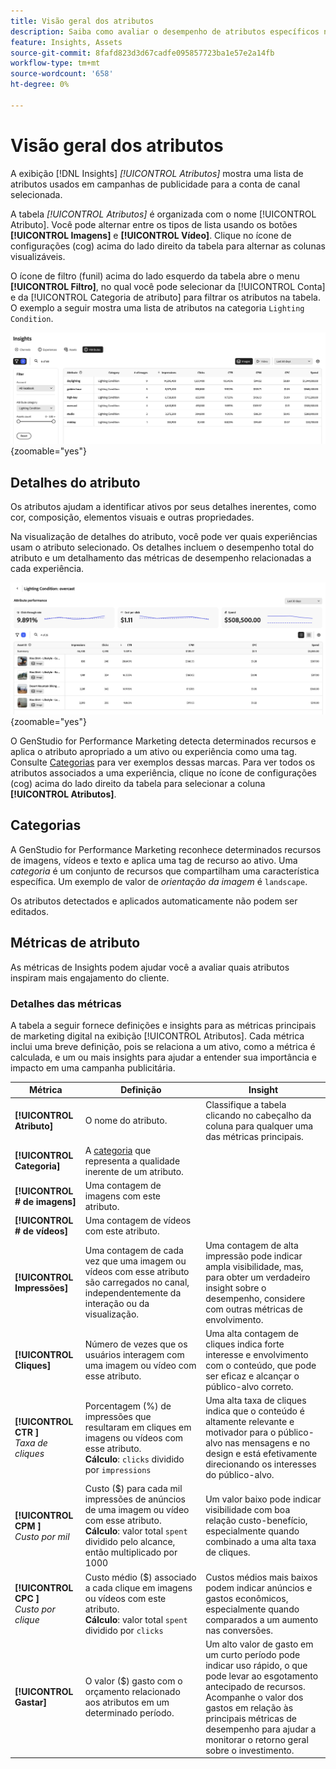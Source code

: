 ```yaml
---
title: Visão geral dos atributos
description: Saiba como avaliar o desempenho de atributos específicos no Adobe GenStudio for Performance Marketing.
feature: Insights, Assets
source-git-commit: 8fafd823d3d67cadfe095857723ba1e57e2a14fb
workflow-type: tm+mt
source-wordcount: '658'
ht-degree: 0%

---
```


# Visão geral dos atributos

A exibição [!DNL Insights] _[!UICONTROL Atributos]_ mostra uma lista de atributos usados em campanhas de publicidade para a conta de canal selecionada.

A tabela _[!UICONTROL Atributos]_ é organizada com o nome [!UICONTROL Atributo]. Você pode alternar entre os tipos de lista usando os botões **[!UICONTROL Imagens]** e **[!UICONTROL Vídeo]**. Clique no ícone de configurações (cog) acima do lado direito da tabela para alternar as colunas visualizáveis.

O ícone de filtro (funil) acima do lado esquerdo da tabela abre o menu **[!UICONTROL Filtro]**, no qual você pode selecionar da [!UICONTROL Conta] e da [!UICONTROL Categoria de atributo] para filtrar os atributos na tabela. O exemplo a seguir mostra uma lista de atributos na categoria `Lighting Condition`.

![Filtro e tabela de atributos](/help/assets/insights-attributes-filter.png){zoomable="yes"}

## Detalhes do atributo

Os atributos ajudam a identificar ativos por seus detalhes inerentes, como cor, composição, elementos visuais e outras propriedades.

Na visualização de detalhes do atributo, você pode ver quais experiências usam o atributo selecionado. Os detalhes incluem o desempenho total do atributo e um detalhamento das métricas de desempenho relacionadas a cada experiência.

![Atribuir métricas de desempenho](/help/assets/insights-attribute-details.png){zoomable="yes"}

O GenStudio for Performance Marketing detecta determinados recursos e aplica o atributo apropriado a um ativo ou experiência como uma tag. Consulte [Categorias](#categories) para ver exemplos dessas marcas. Para ver todos os atributos associados a uma experiência, clique no ícone de configurações (cog) acima do lado direito da tabela para selecionar a coluna **[!UICONTROL Atributos]**.

## Categorias

A GenStudio for Performance Marketing reconhece determinados recursos de imagens, vídeos e texto e aplica uma tag de recurso ao ativo. Uma _categoria_ é um conjunto de recursos que compartilham uma característica específica. Um exemplo de valor de _orientação da imagem_ é `landscape`.

Os atributos detectados e aplicados automaticamente não podem ser editados.

<!--
Select any of the following to open a detailed list of feature categories:

+++**Image features**

| Category               | Values                              |
| ---------------------- | ----------------------------------- |
| Background Colors      | 14 colors |
| Camera Position        | - `low angle`, `high angle`, `dutch angle`<br>- `overhead view`, `eye level`,`bird's eye view` |
| Camera Proximity       | `close up`, `mid shot`, `long shot` |
| Camera Setting         | - `fast shutter speed`, `long exposure`, `double exposure`<br>- `normal mode`, `flash`, `macro`, `wide-angle`<br>- `black and white`, `surreal`<br>- `bokeh blur`, `motion blur`, `tilt-shift blur` |
| Foreground Colors      | 14 colors |
| Image Type             | `photograph`, `sketch`, `painting`, `digital cartoon`, `infographics`, `graphic design`, `collage`, `screenshot` |
| Lighting Condition     | golden hour, blue hour, midday, overcast, night, high-key, low-key, daylight, incandescent, fluorescent, colorful, studio |
| Objects                | The items, entities, and elements that are visible, such as `lighthouse`, `orchid`, or `tunnel`. |
| Orientation            | Examples: `landscape`, `portrait`, `square` |
| Overall Tone           | `warm`, `cool`, `neutral` |
| People Categories      | Examples: `person`, `social group`, `people`, `kid` |
| Photography Styles     | `aerial photography`, `aerial photography`, `architectural photography`, `astrophotography`, `black and white photography`, `business photography`, `cityscape photography`, `commercial photography`, `composite photography`, `creative photography`, `editorial photography`, `event photography`, `family photography`, `fashion photography`, `fine art photography`, `food photography`, `holiday photography`, `indoor photography`, `landscape photography`, `lifestyle photography`, `macro photography`, `minimalist photography`, `night photography`, `outdoor photography`, `pet photography`, `portrait photography`, `product photography`, `real estate photography`, `seascape photography`, `sports photography`, `still-life photography`, `street photography`, `travel photography`, `underwater photography`, `wildlife photography` |
| Scenes                 | Examples: `city`, `island`, `living room` |
| Tags                   | Examples: `gaming`, `law`, `yoga` |
| Visual Attention Spread| The level of viewer attention spread across an image: `high`, `low` |
| Visual Content Density | The amount of information or detail in an image: `high`, `low` |

+++

+++**Video features**

| Category               | Values                              |
| ---------------------- | ----------------------------------- |
| Audio Genre  | |
| Audio Genre Category  | |
| Audio Mood  | |
| Audio Types| |
| Objects  | |
| Orientation  | |
| People Categories  | |
| Scenes  | |
| Styles  | |
| Tags   | |
| Video Category  | |
| Video Type  | |

+++

+++**Text features**

| Category               | Values                              |
| ---------------------- | ----------------------------------- |
| Emojis Count  | |
| HashTags Count  | |
| Keywords  | |
| Marketing Emotions  | |
| Narratives  |  |
| Persuasion Strategies  |  |
| Readability  | |
| Sentences Count  | |
| Stop Words Ratio  | |
| Text Quotes Count  | |
| Tones  | |
| Words Count  | |
| Words Count Per Sentence  | |

+++

-->

## Métricas de atributo

As métricas de Insights podem ajudar você a avaliar quais atributos inspiram mais engajamento do cliente.

### Detalhes das métricas

A tabela a seguir fornece definições e insights para as métricas principais de marketing digital na exibição [!UICONTROL Atributos]. Cada métrica inclui uma breve definição, pois se relaciona a um ativo, como a métrica é calculada, e um ou mais insights para ajudar a entender sua importância e impacto em uma campanha publicitária.

| Métrica | Definição | Insight |
| ---------------------- | ----------------------------- | -------------------------------- |
| **[!UICONTROL Atributo]** | O nome do atributo. | Classifique a tabela clicando no cabeçalho da coluna para qualquer uma das métricas principais. |
| **[!UICONTROL Categoria]** | A [categoria](#categories) que representa a qualidade inerente de um atributo. |  |
| **[!UICONTROL # de imagens]** | Uma contagem de imagens com este atributo. |  |
| **[!UICONTROL # de vídeos]** | Uma contagem de vídeos com este atributo. |  |
| **[!UICONTROL Impressões]** | Uma contagem de cada vez que uma imagem ou vídeos com esse atributo são carregados no canal, independentemente da interação ou da visualização. | Uma contagem de alta impressão pode indicar ampla visibilidade, mas, para obter um verdadeiro insight sobre o desempenho, considere com outras métricas de envolvimento. |
| **[!UICONTROL Cliques]** | Número de vezes que os usuários interagem com uma imagem ou vídeo com esse atributo. | Uma alta contagem de cliques indica forte interesse e envolvimento com o conteúdo, que pode ser eficaz e alcançar o público-alvo correto. |
| **[!UICONTROL CTR ]**<br>_Taxa de cliques_ | Porcentagem (%) de impressões que resultaram em cliques em imagens ou vídeos com esse atributo.<br>**Cálculo**: `clicks` dividido por `impressions` | Uma alta taxa de cliques indica que o conteúdo é altamente relevante e motivador para o público-alvo nas mensagens e no design e está efetivamente direcionando os interesses do público-alvo. |
| **[!UICONTROL CPM ]**<br>_Custo por mil_ | Custo ($) para cada mil impressões de anúncios de uma imagem ou vídeo com esse atributo.<br>**Cálculo**: valor total `spent` dividido pelo alcance, então multiplicado por 1000 | Um valor baixo pode indicar visibilidade com boa relação custo-benefício, especialmente quando combinado a uma alta taxa de cliques. |
| **[!UICONTROL CPC ]**<br>_Custo por clique_ | Custo médio ($) associado a cada clique em imagens ou vídeos com este atributo.<br>**Cálculo**: valor total `spent` dividido por `clicks` | Custos médios mais baixos podem indicar anúncios e gastos econômicos, especialmente quando comparados a um aumento nas conversões. |
| **[!UICONTROL Gastar]** | O valor ($) gasto com o orçamento relacionado aos atributos em um determinado período. | Um alto valor de gasto em um curto período pode indicar uso rápido, o que pode levar ao esgotamento antecipado de recursos. Acompanhe o valor dos gastos em relação às principais métricas de desempenho para ajudar a monitorar o retorno geral sobre o investimento. |
